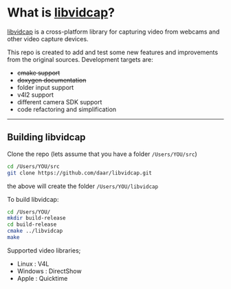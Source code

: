 What is [libvidcap][1]?
====

[libvidcap][1] is a cross-platform library for capturing video from webcams and other video capture devices. 

This repo is created to add and test some new features and improvements from the original sources. Development targets are:

- ~~cmake support~~
- ~~doxygen documentation~~
- folder input support
- v4l2 support
- different camera SDK support
- code refactoring and simplification

----------

Building libvidcap
----

Clone the repo (lets assume that you have a folder `/Users/YOU/src`)

  ```bash
  cd /Users/YOU/src
  git clone https://github.com/daar/libvidcap.git
  ```
 the above will create the folder `/Users/YOU/libvidcap`
 
 To build libvidcap:
 
  ```bash
  cd /Users/YOU/
  mkdir build-release
  cd build-release
  cmake ../libvidcap
  make
  ```
Supported video libraries;
- Linux : V4L
- Windows : DirectShow
- Apple : Quicktime

[1]: https://sourceforge.net/projects/libvidcap/
